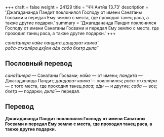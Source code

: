 +++
draft = false
weight = 24129
title = 'ЧЧ Антйа 13.73'
description = 'Джагадананда Пандит поклонился Господу от имени Санатаны Госвами и передал Ему землю с места, где проходил танец раса, а также другие подарки.'
summary = 'Джагадананда Пандит поклонился Господу от имени Санатаны Госвами и передал Ему землю с места, где проходил танец раса, а также другие подарки.'
+++

_сана̄танера на̄ме пан̣д̣ита дан̣д̣ават каила̄  
ра̄са-стхалӣра дхӯли а̄ди саба бхет̣а дила̄_

## Пословный перевод

_сана̄танера_ — Санатаны Госвами; _на̄ме_ — от имени; _пан̣д̣ита_ — Джагадананда Пандит; _дан̣д̣ават_ _каила̄_ — поклонился; _ра̄са_\-_стхалӣра_ — с того места, где проходил танец _раса_; _а̄ди_ — и другие; _саба_ — все; _бхет̣а_ — подарки; _дила̄_ — передал.

## Перевод

**Джагадананда Пандит поклонился Господу от имени Санатаны Госвами и передал Ему землю с места, где проходил танец раса, а также другие подарки.**
